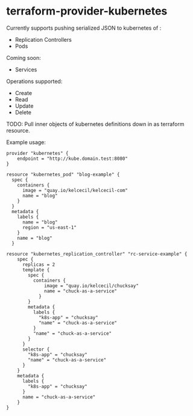# terraform-provider-kubernetes

Currently supports pushing serialized JSON to kubernetes of :
 * Replication Controllers
 * Pods

Coming soon:
 * Services

Operations supported:
 * Create
 * Read
 * Update
 * Delete

TODO: Pull inner objects of kubernetes definitions down in as terraform resource.

Example usage:

```
provider "kubernetes" {
    endpoint = "http://kube.domain.test:8080"
}

resource "kubernetes_pod" "blog-example" {
  spec {
    containers {
      image = "quay.io/kelcecil/kelcecil-com"
      name = "blog"
    }
  }
  metadata {
    labels {
      name = "blog"
      region = "us-east-1"
    }
    name = "blog"
  }

resource "kubernetes_replication_controller" "rc-service-example" {
    spec {
      replicas = 2
      template {
        spec {
          containers {
              image = "quay.io/kelcecil/chucksay"
              name = "chuck-as-a-service"
            }
        }
        metadata {
          labels {
            "k8s-app" = "chucksay"
            "name" = "chuck-as-a-service"
          }
          "name" = "chuck-as-a-service"
        }
      }
      selector {
        "k8s-app" = "chucksay"
        "name" = "chuck-as-a-service"
      }
    }
    metadata {
      labels {
        "k8s-app" = "chucksay"
      }
      name = "chuck-as-a-service"
    }
}
```
